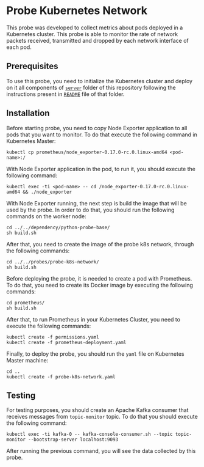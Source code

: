 
# Probe Kubernetes Network 
This probe was developed to collect metrics about pods deployed in a Kubernetes cluster. This probe is able to monitor the rate of network packets received, transmitted and dropped by each network interface of each pod.
## Prerequisites
To use this probe, you need to initialize the Kubernetes cluster and deploy on it all components of [`server`](https://github.com/eubr-atmosphere/tma-framework-m/tree/master/development/server) folder of this repository following the instructions present in [`README`](https://github.com/eubr-atmosphere/tma-framework-m/tree/master/development/server/README.md)  file of that folder.
## Installation

Before starting probe, you need to copy Node Exporter application to all pods that you want to monitor. To do that execute the following command in Kubernetes Master:
 ```
kubectl cp prometheus/node_exporter-0.17.0-rc.0.linux-amd64 <pod-name>:/
```
With Node Exporter application in the pod, to run it, you should execute the following command:
 ```
kubectl exec -ti <pod-name> -- cd /node_exporter-0.17.0-rc.0.linux-amd64 && ./node_exporter
```
With Node Exporter running, the next step is build the image that will be used by the probe.
In order to do that, you should run the following commands on the worker node:

```
cd ../../dependency/python-probe-base/
sh build.sh
```

After that, you need to create the image of the probe k8s network, through the following commands:

```
cd ../../probes/probe-k8s-network/
sh build.sh
```
Before deploying the probe, it is needed to create a pod with Prometheus. To do that, you need to create its Docker image by executing the following commands:
```
cd prometheus/
sh build.sh
``` 

After that, to run Prometheus in your Kubernetes Cluster, you need to execute the following commands:

```
kubectl create -f permissions.yaml
kubectl create -f prometheus-deployment.yaml
``` 

Finally, to deploy the probe, you should run the `yaml` file on Kubernetes Master machine:



```
cd ..
kubectl create -f probe-k8s-network.yaml
```
## Testing

For testing purposes, you should create an Apache Kafka consumer that receives messages from `topic-monitor` topic. To do that you should execute the following command:

```
kubectl exec -ti kafka-0 -- kafka-console-consumer.sh --topic topic-monitor --bootstrap-server localhost:9093
```

After running the previous command, you will see the data collected by this probe.



